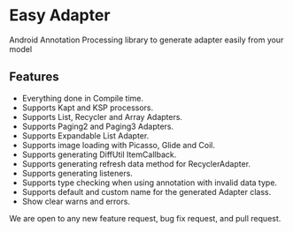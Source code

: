 # Easy Adapter

Android Annotation Processing library to generate adapter easily from your model

## Features

- Everything done in Compile time.
- Supports Kapt and KSP processors.
- Supports List, Recycler and Array Adapters.
- Supports Paging2 and Paging3 Adapters.
- Supports Expandable List Adapter.
- Supports image loading with Picasso, Glide and Coil.
- Supports generating DiffUtil ItemCallback.
- Supports generating refresh data method for RecyclerAdapter.
- Supports generating listeners.
- Supports type checking when using annotation with invalid data type.
- Supports default and custom name for the generated Adapter class.
- Show clear warns and errors.

We are open to any new feature request, bug fix request, and pull request.
